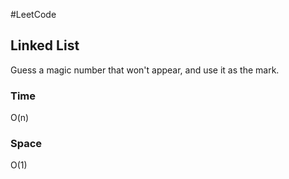 #LeetCode

## Linked List

Guess a magic number that won't appear, and 
use it as the mark.


### Time
O(n)

### Space
O(1)

